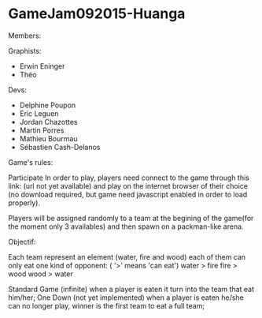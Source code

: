 # GameJam092015-Huanga


Members:

Graphists:
- Erwin Eninger
- Théo 

Devs:
- Delphine Poupon
- Eric Leguen
- Jordan Chazottes
- Martin Porres
- Mathieu Bourmau
- Sébastien Cash-Delanos


Game's rules:

Participate
In order to play, players need connect to the game through this link: (url not yet available) 
and play on the internet browser of their choice (no download required, but game need javascript enabled in order to load properly).

Players will be assigned randomly to a team at the begining of the game(for the moment only 3 availables) and then spawn on a packman-like arena.

Objectif:

Each team represent an element (water, fire and wood) each of them can only eat one kind of opponent:
( '>' means 'can eat')
water > fire
fire > wood
wood > water

Standard Game (infinite)
when a player is eaten it turn into the team that eat him/her;
One Down (not yet implemented)
when a player is eaten he/she can no longer play, winner is the first team to eat a full team;
